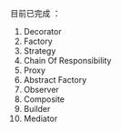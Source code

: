 目前已完成 ： <br>
1. Decorator <br>
2. Factory <br>
3. Strategy <br>
4. Chain Of Responsibility <br>
5. Proxy <br>
6. Abstract Factory <br>
7. Observer <br>
8. Composite <br>
9. Builder <br>
10. Mediator <br>